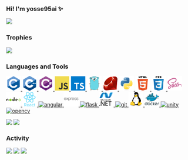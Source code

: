 ### Hi! I'm yosse95ai ✨
<!-- ステータス -->
<p align="left">
  <!-- <a href="http://qiita.com/RoaaaA">
    <img height="20p" src="https://qiita-badge.apiapi.app/s/RoaaaA/posts.svg"/>
  </a>
  <a href="http://qiita.com/RoaaaA">
    <img height="20" src="https://qiita-badge.apiapi.app/s/RoaaaA/contributions.svg" />
</a>
  <a href="http://qiita.com/RoaaaA">
    <img height="20" src="https://qiita-badge.apiapi.app/s/RoaaaA/followers.svg"/>
  </a>-->
  <a href="https://github.com/yosse95ai">
    <img height="20" src="https://img.shields.io/github/followers/yosse95ai?label=follow&logo=github&style=flat" />
  </a>
  <!-- <a href="http://twitter.com/yosse95ai">
    <img height="20" src="https://img.shields.io/twitter/follow/yosse95ai?label=Twitter&logo=twitter&style=flat" />
  </a>-->
</p>

### Trophies
<p align="left">
  <img src="https://github-profile-trophy.vercel.app/?username=yosse95ai&theme=discord&rank=-C&no-frame=true">
</P>


### Languages and Tools
<!-- 言語バッチ -->
<p align="left">  
<!-- language -->
  <!-- C --><a href="https://www.cprogramming.com/" target="_blank" rel="noreferrer"> <img src="https://raw.githubusercontent.com/devicons/devicon/master/icons/c/c-original.svg" alt="c" width="40" height="40"/> </a>
  <!-- C++ --><a href="https://www.w3schools.com/cpp/" target="_blank" rel="noreferrer"> <img src="https://raw.githubusercontent.com/devicons/devicon/master/icons/cplusplus/cplusplus-original.svg" alt="cplusplus" width="40" height="40"/> </a>
  <!-- C# --><a href="https://www.w3schools.com/cs/" target="_blank" rel="noreferrer"> <img src="https://raw.githubusercontent.com/devicons/devicon/master/icons/csharp/csharp-original.svg" alt="csharp" width="40" height="40"/> </a> 
  <!-- JS --><a href="https://developer.mozilla.org/en-US/docs/Web/JavaScript" target="_blank" rel="noreferrer"> <img src="https://raw.githubusercontent.com/devicons/devicon/master/icons/javascript/javascript-original.svg" alt="javascript" width="40" height="40"/> </a>
  <!-- TS --><a href="https://www.typescriptlang.org/" target="_blank" rel="noreferrer"> <img src="https://raw.githubusercontent.com/devicons/devicon/master/icons/typescript/typescript-original.svg" alt="typescript" width="40" height="40"/> </a>
  <!-- Golang --><a href="https://golang.org" target="_blank" rel="noreferrer"> <img src="https://raw.githubusercontent.com/devicons/devicon/master/icons/go/go-original.svg" alt="go" width="40" height="40"/> </a>
  <!-- Ruby --><a href="https://www.ruby-lang.org/en/" target="_blank" rel="noreferrer"> <img src="https://raw.githubusercontent.com/devicons/devicon/master/icons/ruby/ruby-original.svg" alt="ruby" width="40" height="40"/> </a>
  <!-- Python --><a href="https://www.python.org" target="_blank" rel="noreferrer"> <img src="https://raw.githubusercontent.com/devicons/devicon/master/icons/python/python-original.svg" alt="python" width="40" height="40"/> </a>
  <!-- HTML --><a href="https://www.w3.org/html/" target="_blank" rel="noreferrer"> <img src="https://raw.githubusercontent.com/devicons/devicon/master/icons/html5/html5-original-wordmark.svg" alt="html5" width="40" height="40"/> </a>
  <!-- CSS --><a href="https://www.w3schools.com/css/" target="_blank" rel="noreferrer"> <img src="https://raw.githubusercontent.com/devicons/devicon/master/icons/css3/css3-original-wordmark.svg" alt="css3" width="40" height="40"/> </a>
  <!-- SASS --><a href="https://sass-lang.com" target="_blank" rel="noreferrer"> <img src="https://raw.githubusercontent.com/devicons/devicon/master/icons/sass/sass-original.svg" alt="sass" width="40" height="40"/> </a>
  <!-- nodejs --><a href="https://nodejs.org" target="_blank" rel="noreferrer"> <img src="https://raw.githubusercontent.com/devicons/devicon/master/icons/nodejs/nodejs-original-wordmark.svg" alt="nodejs" width="40" height="40"/> </a>
  <!-- React --><a href="https://reactjs.org/" target="_blank" rel="noreferrer"> <img src="https://raw.githubusercontent.com/devicons/devicon/master/icons/react/react-original-wordmark.svg" alt="react" width="40" height="40"/> </a>
  <!-- Angular --><a href="https://angular.io" target="_blank" rel="noreferrer"> <img src="https://angular.io/assets/images/logos/angular/angular.svg" alt="angular" width="40" height="40"/> </a>
  <!-- express --><a href="https://expressjs.com" target="_blank" rel="noreferrer"> <img src="https://raw.githubusercontent.com/devicons/devicon/master/icons/express/express-original-wordmark.svg" alt="express" width="40" height="40"/> </a>
  <!-- Flask --><a href="https://flask.palletsprojects.com/" target="_blank" rel="noreferrer"> <img src="https://www.vectorlogo.zone/logos/pocoo_flask/pocoo_flask-icon.svg" alt="flask" width="40" height="40"/> </a>
  <!-- .NET --><a href="https://dotnet.microsoft.com/" target="_blank" rel="noreferrer"> <img src="https://raw.githubusercontent.com/devicons/devicon/master/icons/dot-net/dot-net-original-wordmark.svg" alt="dotnet" width="40" height="40"/> </a>
  <!-- Git --><a href="https://git-scm.com/" target="_blank" rel="noreferrer"> <img src="https://www.vectorlogo.zone/logos/git-scm/git-scm-icon.svg" alt="git" width="40" height="40"/> </a>
  <!-- Linux --><a href="https://www.linux.org/" target="_blank" rel="noreferrer"> <img src="https://raw.githubusercontent.com/devicons/devicon/master/icons/linux/linux-original.svg" alt="linux" width="40" height="40"/> </a><a href="https://www.docker.com/" target="_blank" rel="noreferrer"> <img src="https://raw.githubusercontent.com/devicons/devicon/master/icons/docker/docker-original-wordmark.svg" alt="docker" width="40" height="40"/> </a>
  <!-- Docker --><!-- Unity --><a href="https://unity.com/" target="_blank" rel="noreferrer"> <img src="https://www.vectorlogo.zone/logos/unity3d/unity3d-icon.svg" alt="unity" width="40" height="40"/> </a> 
  <!-- OpenCV --><a href="https://opencv.org/" target="_blank" rel="noreferrer"> <img src="https://www.vectorlogo.zone/logos/opencv/opencv-icon.svg" alt="opencv" width="40" height="40"/> </a>
</p>
<!-- ステータスカード -->
<p align="left">
  <img src="http://github-profile-summary-cards.vercel.app/api/cards/repos-per-language?username=yosse95ai&theme=dracula" />
  <img src="http://github-profile-summary-cards.vercel.app/api/cards/most-commit-language?username=yosse95ai&theme=dracula" />
</p>

### Activity
<p align="left">
  <img src="http://github-profile-summary-cards.vercel.app/api/cards/profile-details?username=yosse95ai&theme=dracula" />
  <img src="http://github-profile-summary-cards.vercel.app/api/cards/stats?username=yosse95ai&theme=dracula" />
  <img src="http://github-profile-summary-cards.vercel.app/api/cards/productive-time?username=yosse95ai&theme=dracula&utcOffset=8" />
</p>
